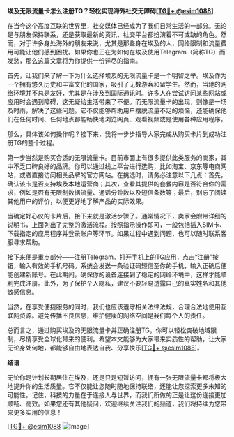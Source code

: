 **埃及无限流量卡怎么注册TG？轻松实现海外社交无障碍[[TG💪+ @esim1088](https://t.me/s/esim1088)]**

在当今这个高度互联的世界里，社交媒体已经成为了我们日常生活的一部分。无论是与朋友保持联系，还是获取最新的资讯，社交平台都扮演着不可或缺的角色。然而，对于许多身处海外的朋友来说，尤其是那些身在埃及的人，网络限制和流量费用可能让他们感到困扰。如果你也正在为如何在埃及使用Telegram（简称TG）而发愁，那么这篇文章将为你提供一份详尽的指南。

首先，让我们来了解一下为什么选择埃及的无限流量卡是一个明智之举。埃及作为一个拥有悠久历史和丰富文化的国家，吸引了无数游客和留学生。然而，当地的网络环境并不总是友好，尤其是在涉及到国际通讯时。许多人在尝试访问某些网站或应用时会遇到障碍，这无疑给生活带来了不便。而无限流量卡的出现，则像是一场及时雨，解决了这些问题。它不仅能够帮助用户摆脱流量不足的烦恼，还能确保他们在任何时间、任何地点都能畅快地浏览网页、观看视频或是使用各种应用程序。

那么，具体该如何操作呢？接下来，我将一步步指导大家完成从购买卡片到成功注册TG的整个过程。

第一步当然是购买合适的无限流量卡。目前市面上有很多提供此类服务的商家，其中不乏口碑良好的品牌。你可以通过线上平台进行选购，比如淘宝、京东等电商网站，或者直接访问相关品牌的官方网站。在挑选时，请务必注意以下几点：首先，确认该卡是否支持埃及本地运营商；其次，查看其提供的套餐内容是否符合你的需求，例如是否有无限制数据流量、通话分钟数以及短信条数等；最后，别忘了阅读其他用户的评价，以便更好地了解产品的实际效果。

当确定好心仪的卡片后，接下来就是激活步骤了。通常情况下，卖家会附带详细的说明书，上面列出了完整的激活流程。按照指示操作即可，一般包括插入SIM卡、下载指定的应用程序并登录账户等环节。如果过程中遇到问题，也可以随时联系客服寻求帮助。

接下来便是重点部分——注册Telegram。打开手机上的TG应用，点击“注册”按钮，输入有效的手机号码。系统会发送一条验证码短信至你的手机，输入正确后便能创建新账号。在此期间，确保你的设备连接到了稳定的网络环境中，这样才能顺利完成注册。此外，为了保护个人隐私，建议不要轻易透露自己的真实姓名和其他敏感信息。

当然，在享受便捷服务的同时，我们也应该遵守相关法律法规，合理合法地使用互联网资源。避免传播不良信息，维护健康的网络空间是我们每个人的责任。

总而言之，通过购买埃及的无限流量卡并正确注册TG，你可以轻松突破地域限制，尽情享受全球化带来的便利。希望本文能够为大家带来实质性的帮助，让大家无论身处何地，都能够自由地表达自我、分享快乐[[TG💪+ @esim1088](https://t.me/s/esim1088)]。

**结语**

无论你是计划长期居住在埃及，还是只是短暂访问，拥有一张无限流量卡都将极大地提升你的生活质量。它不仅能让您随时随地保持联络，还能让您探索更多未知的可能性。记住，科技的力量在于连接人与世界，而我们所做的正是让这份连接更加顺畅、高效。如果您还有其他疑问，欢迎继续关注我们的频道，我们将持续为您带来更多实用的信息！

[[TG💪+ @esim1088](https://t.me/s/esim1088) ![Image](https://i.postimg.cc/4NQfJmqS/Snipaste-2025-05-13-00-14-12.png)]